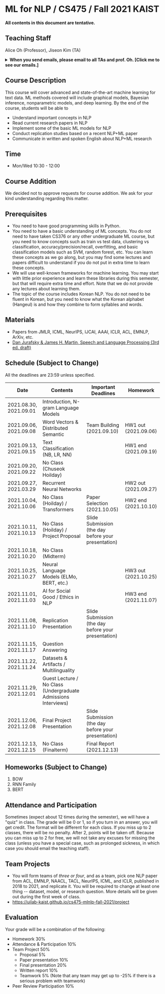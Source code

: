 # ML for NLP / CS475 / Fall 2021 KAIST

**All contents in this document are tentative.**

## Teaching Staff

Alice Oh (Professor), Jiseon Kim (TA)

<details>
<summary><strong>When you send emails, please email to all TAs and prof. Oh. [Click me to see our emails.]</strong></summary>

<p><code>alice.oh@kaist.edu, jiseon_kim@kaist.ac.kr</code></p>

<p><i>And put "CS475" to the title. (e.g., [CS475] Do we have a class on thanksgiving day?)</i></p>

</details>

## Course Description

This course will cover advanced and state-of-the-art machine learning for text data. ML methods covered will include graphical models, Bayesian inference, nonparametric models, and deep learning. By the end of the course, students will be able to

- Understand important concepts in NLP
- Read current research papers in NLP
- Implement some of the basic ML models for NLP
- Conduct replication studies based on a recent NLP+ML paper
- Communicate in written and spoken English about NLP+ML research

## Time
- Mon/Wed 10:30 - 12:00

## Course Addition
We decided not to approve requests for course addition. We ask for your kind understanding regarding this matter.

## Prerequisites  

- You need to have good programming skills in Python.
- You need to have a basic understanding of ML concepts. You do not need to have taken CS376 or any other undergraduate ML course, but you need to know concepts such as train vs test data, clustering vs classification, accuracy/precision/recall, overfitting, and basic classification models such as SVM, random forest, etc. You can learn these concepts as we go along, but you may find some lectures and papers difficult to understand if you do not put in extra time to learn these concepts.
- We will use well-known frameworks for machine learning. You may start with little prior experience and learn these libraries during this semester, but that will require extra time and effort. Note that we do not provide any lectures about learning them.
- The topic of the course includes Korean NLP. You do not need to be fluent in Korean, but you need to know what the Korean alphabet (Hangeul) is and how they combine to form syllables and words.

## Materials

- Papers from JMLR, ICML, NeurIPS, IJCAI, AAAI, ICLR, ACL, EMNLP, ArXiv, etc.
- [Dan Jurafsky & James H. Martin, Speech and Language Processing (3rd ed. draft)](https://web.stanford.edu/~jurafsky/slp3/)

## Schedule (Subject to Change)

All the deadlines are 23:59 unless specified.

| Date                   | Contents                                   | Important Deadlines                                 | Homework             |
|------------------------|--------------------------------------------|-----------------------------------------------------|----------------------|
| 2021.08.30, 2021.09.01 | Introduction, N-gram Language Models       |                                                     |                      |
| 2021.09.06, 2021.09.08 | Word Vectors & Distributed Semantic        | Team Building (2021.09.10)                          | HW1 out (2021.09.06) |
| 2021.09.13, 2021.09.15 | Text Classification (NB, LR, NN)           |                                                     | HW1 end (2021.09.19) |
| 2021.09.20, 2021.09.22 | No Class (Chuseok Hoilday)                 |                                                     |                      |
| 2021.09.27, 2021.03.29 | Recurrent Neural Networks                  |                                                     | HW2 out (2021.09.27) |
| 2021.10.04, 2021.10.06 | No Class (Hoilday) / Transformers          | Paper Selection (2021.10.05)                        | HW2 end (2021.10.10) |
| 2021.10.11, 2021.10.13 | No Class (Hoilday) / Project Proposal      | Slide Submission (the day before your presentation) |                      |
| 2021.10.18, 2021.10.20 | No Class (Midterm)                         |                                                     |                      |
| 2021.10.25, 2021.10.27 | Neural Language Models (ELMo, BERT, etc.)  |                                                     | HW3 out (2021.10.25) |
| 2021.11.01, 2021.11.03 | AI for Social Good / Ethics in NLP         |                                                     | HW3 end (2021.11.07) |
| 2021.11.08, 2021.11.10 | Replication Presentation                   | Slide Submission (the day before your presentation) |                      |
| 2021.11.15, 2021.11.17 | Question Answering                         |                                                     |                      |
| 2021.11.22, 2021.11.24 | Datasets & Artifacts / Multilinguality     |                                                     |                      |
| 2021.11.29, 2021.12.01 | Guest Lecture / No Class (Undergraduate Admissions Interviews) |                                                     |                      |
| 2021.12.06, 2021.12.08 | Final Project Presentation                 | Slide Submission (the day before your presentation) |                      |
| 2021.12.13, 2021.12.15 | No Class (Finalterm)                       | Final Report (2021.12.13)                           |                      |

## Homeworks (Subject to Change)
1. BOW
1. RNN Family
1. BERT

## Attendance and Participation
Sometimes (expect about 12 times during the semester), we will have a "quiz" in class. The grade will be 0 or 1, so if you turn in an answer, you will get credit. The format will be different for each class. If you miss up to 2 classes, there will be no penalty. After 2, points will be taken off. Because you can miss up to 2 for free, we will not take any excuses for missing the class (unless you have a special case, such as prolonged sickness, in which case you should email the teaching staff).

## Team Projects

- You will form teams of *three or four*, and as a team, pick one NLP paper from ACL, EMNLP, NAACL, TACL, NeurIPS, ICML, and ICLR, published in 2018 to 2021, and replicate it. You will be required to change at least one thing -- dataset, model, or research question. More details will be given out during the first week of class.
- https://uilab-kaist.github.io/cs475-mlnlp-fall-2021/project

## Evaluation
Your grade will be a combination of the following:

- Homework 30%
- Attendance & Participation 10%
- Team Project 50% 
  - Proposal 5%
  - Paper presentation 10%
  - Final presentation 20%
  - Written report 10%
  - Teamwork 5% (Note that any team may get up to -25% if there is a serious problem with teamwork)
- Peer Review Participation 10%
